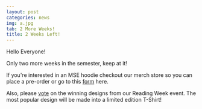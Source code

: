 ```yaml
---
layout: post
categories: news
img: a.jpg
tab: 2 More Weeks!
title: 2 Weeks Left!
---
```


Hello Everyone!

Only two more weeks in the semester, keep at it!

If you're interested in an MSE hoodie checkout our merch store so you can place a pre-order or go to this <a href="https://docs.google.com/forms/d/e/1FAIpQLSczIddcL_HfwUmcYYYZHQSTU0SrDkBFD8EzPn_YzJXVpYgqwg/viewform">form</a>  here.

Also, please <a href="https://docs.google.com/forms/d/e/1FAIpQLSfPwPa8aIdb054DGMIjhZkeMrg06H1amzRbNT1rfIw7Mc9r3Q/viewform?usp=send_form">vote</a> on the winning designs from our Reading Week event. The most popular design will be made into a limited edition T-Shirt!
